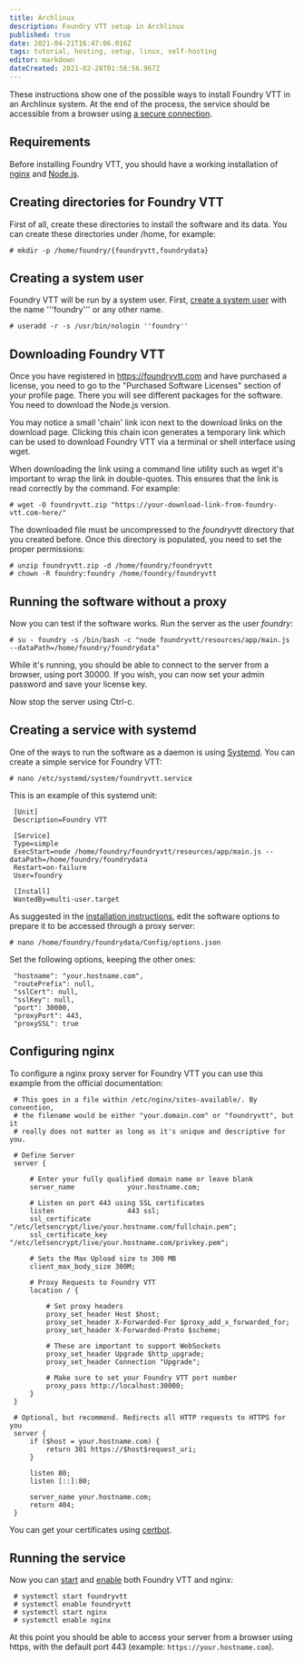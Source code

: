 ```yaml
---
title: Archlinux
description: Foundry VTT setup in Archlinux
published: true
date: 2021-04-21T16:47:06.016Z
tags: tutorial, hosting, setup, linux, self-hosting
editor: markdown
dateCreated: 2021-02-28T01:56:56.967Z
---
```


These instructions show one of the possible ways to install Foundry VTT in an Archlinux system. At the end of the process, the service should be accessible from a browser using [a secure connection](https://wiki.archlinux.org/index.php/SSL).

## Requirements

Before installing Foundry VTT, you should have a working installation of [nginx](https://wiki.archlinux.org/index.php/Nginx) and [Node.js](https://wiki.archlinux.org/index.php/Node.js).

## Creating directories for Foundry VTT

First of all, create these directories to install the software and its data. You can create these directories under /home, for example:

```
# mkdir -p /home/foundry/{foundryvtt,foundrydata}
```

## Creating a system user

Foundry VTT will be run by a system user. First, [create a system user](https://wiki.archlinux.org/index.php/Users_and_groups#Example_adding_a_system_user) with the name '''foundry''' or any other name.

```
# useradd -r -s /usr/bin/nologin ''foundry''
```

## Downloading Foundry VTT

Once you have registered in https://foundryvtt.com and have purchased a license, you need to go to the "Purchased Software Licenses" section of your profile page. There you will see different packages for the software. You need to download the Node.js version.

You may notice a small 'chain' link icon next to the download links on the download page. Clicking this chain icon generates a temporary link which can be used to download Foundry VTT via a terminal or shell interface using wget.

When downloading the link using a command line utility such as wget it's important to wrap the link in double-quotes. This ensures that the link is read correctly by the command. For example:

```
# wget -O foundryvtt.zip "https://your-download-link-from-foundry-vtt.com-here/"
```

The downloaded file must be uncompressed to the *foundryvtt* directory that you created before. Once this directory is populated, you need to set the proper permissions:

```
# unzip foundryvtt.zip -d /home/foundry/foundryvtt
# chown -R foundry:foundry /home/foundry/foundryvtt
```

## Running the software without a proxy

Now you can test if the software works. Run the server as the user *foundry*:

```
# su - foundry -s /bin/bash -c "node foundryvtt/resources/app/main.js --dataPath=/home/foundry/foundrydata"
```

While it's running, you should be able to connect to the server from a browser, using port 30000. If you wish, you can now set your admin password and save your license key.

Now stop the server using Ctrl-c.

## Creating a service with systemd

One of the ways to run the software as a daemon is using [Systemd](https://wiki.archlinux.org/index.php/Systemd). You can create a simple service for Foundry VTT:

```
# nano /etc/systemd/system/foundryvtt.service
```

This is an example of this systemd unit:

```
 [Unit]
 Description=Foundry VTT
 
 [Service]
 Type=simple
 ExecStart=node /home/foundry/foundryvtt/resources/app/main.js --dataPath=/home/foundry/foundrydata
 Restart=on-failure
 User=foundry
 
 [Install]
 WantedBy=multi-user.target
```

As suggested in the [installation instructions](https://foundryvtt.com/article/nginx/), edit the software options to prepare it to be accessed through a proxy server:

```
# nano /home/foundry/foundrydata/Config/options.json
```

Set the following options, keeping the other ones:

```
 "hostname": "your.hostname.com",
 "routePrefix": null,
 "sslCert": null,
 "sslKey": null,
 "port": 30000,
 "proxyPort": 443,
 "proxySSL": true
```

## Configuring nginx

To configure a nginx proxy server for Foundry VTT you can use this example from the official documentation:

```
 # This goes in a file within /etc/nginx/sites-available/. By convention,
 # the filename would be either "your.domain.com" or "foundryvtt", but it
 # really does not matter as long as it's unique and descriptive for you.
 
 # Define Server
 server {
 
     # Enter your fully qualified domain name or leave blank
     server_name             your.hostname.com;
 
     # Listen on port 443 using SSL certificates
     listen                  443 ssl;
     ssl_certificate         "/etc/letsencrypt/live/your.hostname.com/fullchain.pem";
     ssl_certificate_key     "/etc/letsencrypt/live/your.hostname.com/privkey.pem";
 
     # Sets the Max Upload size to 300 MB
     client_max_body_size 300M;
 
     # Proxy Requests to Foundry VTT
     location / {
 
         # Set proxy headers
         proxy_set_header Host $host;
         proxy_set_header X-Forwarded-For $proxy_add_x_forwarded_for;
         proxy_set_header X-Forwarded-Proto $scheme;
 
         # These are important to support WebSockets
         proxy_set_header Upgrade $http_upgrade;
         proxy_set_header Connection "Upgrade";
 
         # Make sure to set your Foundry VTT port number
         proxy_pass http://localhost:30000;
     }
 }
 
 # Optional, but recommend. Redirects all HTTP requests to HTTPS for you
 server {
     if ($host = your.hostname.com) {
         return 301 https://$host$request_uri;
     }
 
     listen 80;
     listen [::]:80;
 
     server_name your.hostname.com;
     return 404;
 }
```

You can get your certificates using [certbot](https://wiki.archlinux.org/index.php/Certbot).

## Running the service

Now you can [start](https://wiki.archlinux.org/index.php/Systemd#Basic_systemctl_usage) and [enable](https://wiki.archlinux.org/index.php/Systemd#Basic_systemctl_usage) both Foundry VTT and nginx:

```
 # systemctl start foundryvtt
 # systemctl enable foundryvtt
 # systemctl start nginx
 # systemctl enable nginx
```

At this point you should be able to access your server from a browser using https, with the default port 443 (example: `https://your.hostname.com`).
